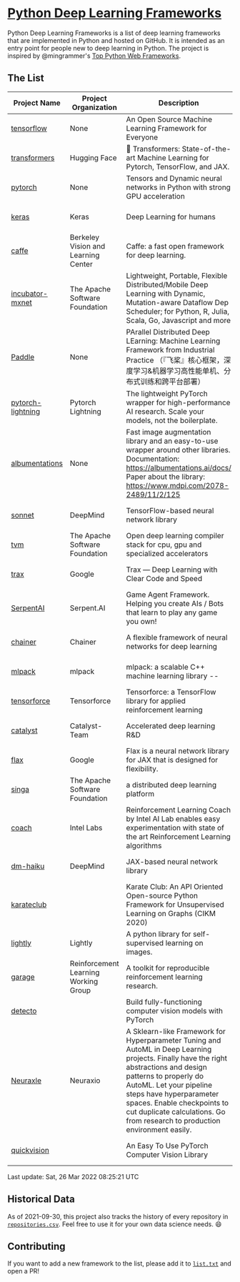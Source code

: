 # [Python Deep Learning Frameworks](https://www.github.com/shimst3r/python-deep-learning-frameworks)

Python Deep Learning Frameworks is a list of deep learning frameworks that are implemented in Python and hosted on GitHub. It is intended as an entry point for people new to deep learning in Python. The project is inspired by @mingrammer's [Top Python Web Frameworks](https://github.com/mingrammer/python-web-framework-stars).

## The List

| Project Name | Project Organization | Description | Stars | Forks | Open Issues | Last Commit |
| ------------ | -------------------- | ----------- | ----: | ----: | ----------: | ----------- |
| [tensorflow](https://tensorflow.org) | None | An Open Source Machine Learning Framework for Everyone | 163833 | 86542 | 2616 | 0 day(s) ago |
| [transformers](https://huggingface.co/transformers) | Hugging Face | 🤗 Transformers: State-of-the-art Machine Learning for Pytorch, TensorFlow, and JAX. | 59971 | 14210 | 481 | 0 day(s) ago |
| [pytorch](https://pytorch.org) | None | Tensors and Dynamic neural networks in Python with strong GPU acceleration | 54868 | 15192 | 11515 | 0 day(s) ago |
| [keras](http://keras.io/) | Keras | Deep Learning for humans | 54765 | 19039 | 325 | 0 day(s) ago |
| [caffe](http://caffe.berkeleyvision.org/) | Berkeley Vision and Learning Center | Caffe: a fast open framework for deep learning. | 32351 | 18968 | 1180 | 0 day(s) ago |
| [incubator-mxnet](https://mxnet.apache.org) | The Apache Software Foundation | Lightweight, Portable, Flexible Distributed/Mobile Deep Learning with Dynamic, Mutation-aware Dataflow Dep Scheduler; for Python, R, Julia, Scala, Go, Javascript and more | 19939 | 6903 | 1980 | 1 day(s) ago |
| [Paddle](http://www.paddlepaddle.org/) | None | PArallel Distributed Deep LEarning: Machine Learning Framework from Industrial Practice （『飞桨』核心框架，深度学习&机器学习高性能单机、分布式训练和跨平台部署） | 17833 | 4371 | 2941 | 0 day(s) ago |
| [pytorch-lightning](https://pytorchlightning.ai) | Pytorch Lightning | The lightweight PyTorch wrapper for high-performance AI research. Scale your models, not the boilerplate. | 17778 | 2249 | 541 | 0 day(s) ago |
| [albumentations](https://albumentations.ai) | None | Fast image augmentation library and an easy-to-use wrapper around other libraries. Documentation:  https://albumentations.ai/docs/ Paper about the library: https://www.mdpi.com/2078-2489/11/2/125 | 9903 | 1273 | 277 | 0 day(s) ago |
| [sonnet](https://sonnet.dev/) | DeepMind | TensorFlow-based neural network library | 9235 | 1320 | 27 | 0 day(s) ago |
| [tvm](https://tvm.apache.org/) | The Apache Software Foundation | Open deep learning compiler stack for cpu, gpu and specialized accelerators | 7881 | 2449 | 391 | 0 day(s) ago |
| [trax](https://github.com/google/trax) | Google | Trax — Deep Learning with Clear Code and Speed | 6833 | 701 | 91 | 1 day(s) ago |
| [SerpentAI](http://serpent.ai) | Serpent.AI | Game Agent Framework. Helping you create AIs / Bots that learn to play any game you own! | 6202 | 730 | 2 | 1 day(s) ago |
| [chainer](https://chainer.org) | Chainer | A flexible framework of neural networks for deep learning | 5668 | 1382 | 9 | 1 day(s) ago |
| [mlpack](https://www.mlpack.org/) | mlpack | mlpack: a scalable C++ machine learning library --  | 3945 | 1421 | 86 | 2 day(s) ago |
| [tensorforce](https://github.com/tensorforce/tensorforce) | Tensorforce | Tensorforce: a TensorFlow library for applied reinforcement learning | 3107 | 523 | 10 | 2 day(s) ago |
| [catalyst](https://catalyst-team.com) | Catalyst-Team | Accelerated deep learning R&D | 2885 | 361 | 3 | 1 day(s) ago |
| [flax](https://github.com/google/flax) | Google | Flax is a neural network library for JAX that is designed for flexibility. | 2786 | 321 | 162 | 1 day(s) ago |
| [singa](https://github.com/apache/singa) | The Apache Software Foundation | a distributed deep learning platform | 2544 | 804 | 37 | 9 day(s) ago |
| [coach](https://intellabs.github.io/coach/) | Intel Labs | Reinforcement Learning Coach by Intel AI Lab enables easy experimentation with state of the art Reinforcement Learning algorithms | 2123 | 426 | 89 | 3 day(s) ago |
| [dm-haiku](https://dm-haiku.readthedocs.io) | DeepMind | JAX-based neural network library | 1810 | 146 | 48 | 1 day(s) ago |
| [karateclub](https://karateclub.readthedocs.io) |  | Karate Club: An API Oriented Open-source Python Framework for Unsupervised Learning on Graphs (CIKM 2020) | 1555 | 189 | 0 | 0 day(s) ago |
| [lightly](https://github.com/lightly-ai/lightly) | Lightly | A python library for self-supervised learning on images. | 1520 | 111 | 58 | 1 day(s) ago |
| [garage](https://github.com/rlworkgroup/garage) | Reinforcement Learning Working Group | A toolkit for reproducible reinforcement learning research. | 1417 | 254 | 223 | 6 day(s) ago |
| [detecto](https://detecto.readthedocs.io/) |  | Build fully-functioning computer vision models with PyTorch | 542 | 91 | 27 | 3 day(s) ago |
| [Neuraxle](https://www.neuraxle.org/) | Neuraxio | A Sklearn-like Framework for Hyperparameter Tuning and AutoML in Deep Learning projects. Finally have the right abstractions and design patterns to properly do AutoML. Let your pipeline steps have hyperparameter spaces. Enable checkpoints to cut duplicate calculations. Go from research to production environment easily. | 509 | 53 | 107 | 0 day(s) ago |
| [quickvision](https://github.com/oke-aditya/quickvision) |  | An Easy To Use PyTorch Computer Vision Library | 48 | 5 | 19 | 11 day(s) ago |

Last update: Sat, 26 Mar 2022 08:25:21 UTC

## Historical Data

As of 2021-09-30, this project also tracks the history of every repository in [`repositories.csv`](./repositories.csv). Feel free to use it for your own data science needs. :smile:

## Contributing

If you want to add a new framework to the list, please add it to [`list.txt`](./python-deep-learning-frameworks/list.txt) and open a PR!